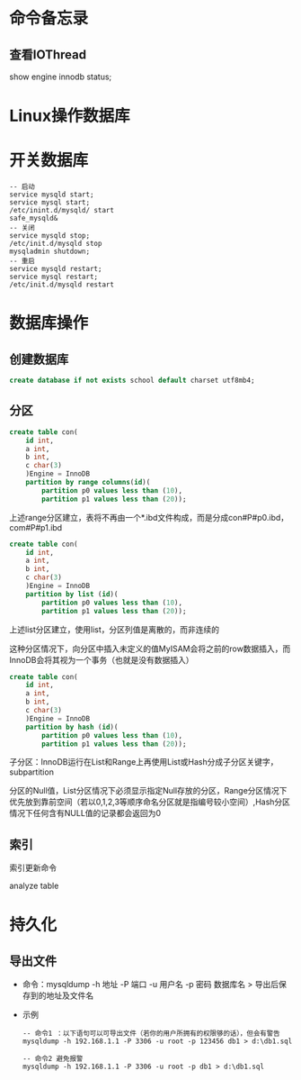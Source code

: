 # 命令备忘录

## 查看IOThread

show engine innodb status;

# Linux操作数据库

# 开关数据库

```mysql
-- 启动
service mysqld start;
service mysql start;
/etc/inint.d/mysqld/ start
safe_mysqld&
-- 关闭
service mysqld stop;
/etc/init.d/mysqld stop
mysqladmin shutdown;
-- 重启
service mysqld restart;
service mysql restart;
/etc/init.d/mysqld restart
```

# 数据库操作

## 创建数据库

```sql
create database if not exists school default charset utf8mb4;
```

## 分区

```sql
create table con(
	id int,
	a int,
	b int,
	c char(3)
	)Engine = InnoDB 
	partition by range columns(id)(
		partition p0 values less than (10),
		partition p1 values less than (20));
```

上述range分区建立，表将不再由一个*.ibd文件构成，而是分成con#P#p0.ibd，com#P#p1.ibd

```sql
create table con(
	id int,
	a int,
	b int,
	c char(3)
	)Engine = InnoDB 
	partition by list (id)(
		partition p0 values less than (10),
		partition p1 values less than (20));
```

上述list分区建立，使用list，分区列值是离散的，而非连续的

这种分区情况下，向分区中插入未定义的值MyISAM会将之前的row数据插入，而InnoDB会将其视为一个事务（也就是没有数据插入）

```sql
create table con(
	id int,
	a int,
	b int,
	c char(3)
	)Engine = InnoDB 
	partition by hash (id)(
		partition p0 values less than (10),
		partition p1 values less than (20));
```

子分区：InnoDB运行在List和Range上再使用List或Hash分成子分区关键字，subpartition

分区的Null值，List分区情况下必须显示指定Null存放的分区，Range分区情况下优先放到靠前空间（若以0,1,2,3等顺序命名分区就是指编号较小空间）,Hash分区情况下任何含有NULL值的记录都会返回为0

## 索引

索引更新命令

analyze table

# 持久化

## 导出文件

- 命令：mysqldump -h 地址 -P 端口 -u 用户名 -p 密码  数据库名 > 导出后保存到的地址及文件名

- 示例

    ```mysql
    -- 命令1 ：以下语句可以可导出文件（若你的用户所拥有的权限够的话），但会有警告
    mysqldump -h 192.168.1.1 -P 3306 -u root -p 123456 db1 > d:\db1.sql
    
    -- 命令2 避免报警
    mysqldump -h 192.168.1.1 -P 3306 -u root -p db1 > d:\db1.sql
    ```



